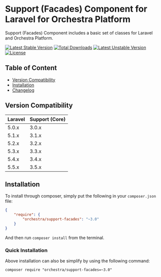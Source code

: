 Support (Facades) Component for Laravel for Orchestra Platform
==============

Support (Facades) Component includes a basic set of classes for Laravel and Orchestra Platform.

[![Latest Stable Version](https://poser.pugx.org/orchestra/support-facades/version)](https://packagist.org/packages/orchestra/support-facades)
[![Total Downloads](https://poser.pugx.org/orchestra/support-facades/downloads)](https://packagist.org/packages/orchestra/support-facades)
[![Latest Unstable Version](https://poser.pugx.org/orchestra/support-facades/v/unstable)](//packagist.org/packages/orchestra/support-facades)
[![License](https://poser.pugx.org/orchestra/support-facades/license)](https://packagist.org/packages/orchestra/support-facades)

## Table of Content

* [Version Compatibility](#version-compatibility)
* [Installation](#installation)
* [Changelog](https://github.com/orchestral/support-facades/releases)

## Version Compatibility

Laravel    | Support (Core)
:----------|:----------
 5.0.x     | 3.0.x
 5.1.x     | 3.1.x
 5.2.x     | 3.2.x
 5.3.x     | 3.3.x
 5.4.x     | 3.4.x
 5.5.x     | 3.5.x

## Installation

To install through composer, simply put the following in your `composer.json` file:

```json
{
    "require": {
        "orchestra/support-facades": "~3.0"
    }
}
```

And then run `composer install` from the terminal.

### Quick Installation

Above installation can also be simplify by using the following command:

    composer require "orchestra/support-facades=~3.0"
